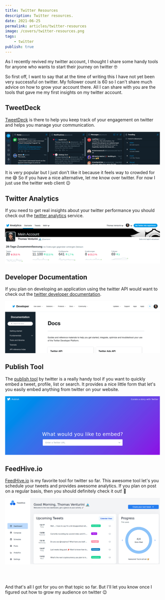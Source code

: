 ```yaml
---
title: Twitter Resources
description: Twitter resources.
date: 2021-06-25
permalink: articles/twitter-resources
image: /covers/twitter-resources.png
tags: 
    - twitter
publish: true
---
```


As I recently revived my twitter account, I thought I share some handy tools for anyone who wants to start their journey on twitter 🤓

<!-- more -->

So first off, I want to say that at the time of writing this I have not yet been very successful on twitter. My follower count is 60 so I can't share much advice on how to grow your account there. All I can share with you are the tools that gave me my first insights on my twitter account.

## TweetDeck

[TweetDeck](https://tweetdeck.twitter.com/) is there to help you keep track of your engagement on twitter and helps you manage your communication.

![TweetDeck](./tweetdeck.png)

It is very popular but I just don't like it because it feels way to crowded for me 😅 So if you have a nice alternative, let me know over twitter. For now I just use the twitter web client 😉 

## Twitter Analytics

If you need to get real insights about your twitter performance you should check out the [twitter analytics](https://analytics.twitter.com/) service.

![Twitter Analytics](./analytics.png)

## Developer Documentation

If you plan on developing an application using the twitter API would want to check out the [twitter developer documentation](https://developer.twitter.com/en/docs).

![Twitter Developer Documentation](./developer-documentation.png)

## Publish Tool

The [publish tool](https://publish.twitter.com/#) by twitter is a really handy tool if you want to quickly embed a tweet, profile, list or search. It provides a nice little form that let's you easily embed anything from twitter on your website.

![Publish Tool](./publish.png)

## FeedHive.io

[FeedHive.io](https://feedhive.io/) is my favorite tool for twitter so far. This awesome tool let's you schedule your tweets and provides awesome analytics. If you plan on post on a regular basis, then you should definitely check it out! 🤩

![FeedHive.io](./feedhive.png)

<br>
<br>

And that's all I got for you on that topic so far. But I'll let you know once I figured out how to grow my audience on twitter 😉